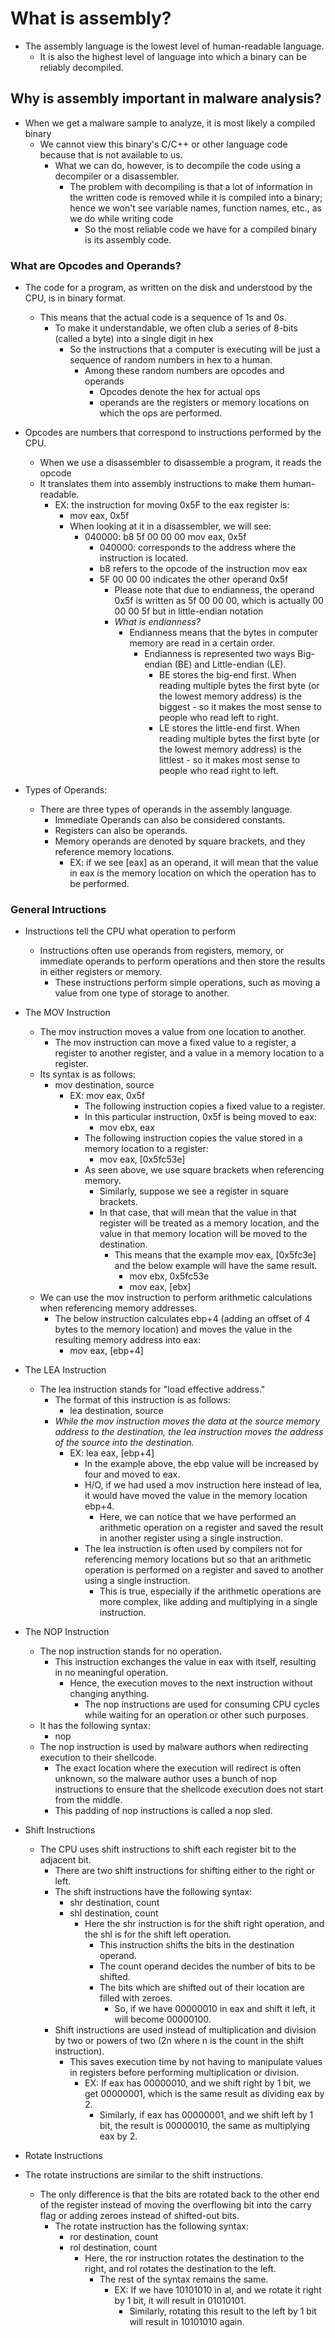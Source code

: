# What is assembly?

* The assembly language is the lowest level of human-readable language.
  * It is also the highest level of language into which a binary can be reliably decompiled.

## Why is assembly important in malware analysis?

* When we get a malware sample to analyze, it is most likely a compiled binary
  * We cannot view this binary's C/C++ or other language code because that is not available to us.
    * What we can do, however, is to decompile the code using a decompiler or a disassembler.
      * The problem with decompiling is that a lot of information in the written code is removed while it is compiled into a binary; hence we won't see variable names, function names, etc., as we do while writing code
        * So the most reliable code we have for a compiled binary is its assembly code.

### What are Opcodes and Operands?

* The code for a program, as written on the disk and understood by the CPU, is in binary format.
  * This means that the actual code is a sequence of 1s and 0s.
    * To make it understandable, we often club a series of 8-bits (called a byte) into a single digit in hex
      * So the instructions that a computer is executing will be just a sequence of random numbers in hex to a human.
        * Among these random numbers are opcodes and operands
          * Opcodes denote the hex for actual ops
          * operands are the registers or memory locations on which the ops are performed.

* Opcodes are numbers that correspond to instructions performed by the CPU.
  * When we use a disassembler to disassemble a program, it reads the opcode
  * It translates them into assembly instructions to make them human-readable.
    * EX: the instruction for moving 0x5F to the eax register is:
      * mov eax, 0x5f
      * When looking at it in a disassembler, we will see:
        * 040000:    b8 5f 00 00 00    mov eax, 0x5f
          * 040000: corresponds to the address where the instruction is located.
          * b8 refers to the opcode of the instruction mov eax
          * 5F 00 00 00 indicates the other operand 0x5f
            * Please note that due to endianness, the operand 0x5f is written as 5f 00 00 00, which is actually 00 00 00 5f but in little-endian notation
            * *What is endianness?*
              * Endianness means that the bytes in computer memory are read in a certain order.
                * Endianness is represented two ways Big-endian (BE) and Little-endian (LE).
                  * BE stores the big-end first. When reading multiple bytes the first byte (or the lowest memory address) is the biggest - so it makes the most sense to people who read left to right.
                  * LE stores the little-end first. When reading multiple bytes the first byte (or the lowest memory address) is the littlest - so it makes most sense to people who read right to left.

* Types of Operands:
  * There are three types of operands in the assembly language.
    * Immediate Operands can also be considered constants.
    * Registers can also be operands.
    * Memory operands are denoted by square brackets, and they reference memory locations.
      * EX: if we see [eax] as an operand, it will mean that the value in eax is the memory location on which the operation has to be performed.

### General Intructions

* Instructions tell the CPU what operation to perform
  * Instructions often use operands from registers, memory, or immediate operands to perform operations and then store the results in either registers or memory.
    * These instructions perform simple operations, such as moving a value from one type of storage to another.

* The MOV Instruction
  * The mov instruction moves a value from one location to another.
    * The mov instruction can move a fixed value to a register, a register to another register, and a value in a memory location to a register.
  * Its syntax is as follows:
    * mov destination, source
      * EX: mov eax, 0x5f
        * The following instruction copies a fixed value to a register.
        * In this particular instruction, 0x5f is being moved to eax:
          * mov ebx, eax
        * The following instruction copies the value stored in a memory location to a register:
          * mov eax, [0x5fc53e]
        * As seen above, we use square brackets when referencing memory.
          * Similarly, suppose we see a register in square brackets.
          * In that case, that will mean that the value in that register will be treated as a memory location, and the value in that memory location will be moved to the destination.
            * This means that the example mov eax, [0x5fc3e] and the below example will have the same result.
              * mov ebx, 0x5fc53e
              * mov eax, [ebx]
  * We can use the mov instruction to perform arithmetic calculations when referencing memory addresses.
    * The below instruction calculates ebp+4 (adding an offset of 4 bytes to the memory location) and moves the value in the resulting memory address into eax:
      * mov eax, [ebp+4]

* The LEA Instruction
  * The lea instruction stands for "load effective address."
    * The format of this instruction is as follows:
      * lea destination, source
    * *While the mov instruction moves the data at the source memory address to the destination, the lea instruction moves the address of the source into the destination.*
      * EX: lea eax, [ebp+4]
        * In the example above, the ebp value will be increased by four and moved to eax.
        * H/O, if we had used a mov instruction here instead of lea, it would have moved the value in the memory location ebp+4.
          * Here, we can notice that we have performed an arithmetic operation on a register and saved the result in another register using a single instruction.
        * The lea instruction is often used by compilers not for referencing memory locations but so that an arithmetic operation is performed on a register and saved to another using a single instruction.
          * This is true, especially if the arithmetic operations are more complex, like adding and multiplying in a single instruction.

* The NOP Instruction
  * The nop instruction stands for no operation.
    * This instruction exchanges the value in eax with itself, resulting in no meaningful operation.
      * Hence, the execution moves to the next instruction without changing anything.
        * The nop instructions are used for consuming CPU cycles while waiting for an operation or other such purposes.
  * It has the following syntax:
    * nop
  * The nop instruction is used by malware authors when redirecting execution to their shellcode.
    * The exact location where the execution will redirect is often unknown, so the malware author uses a bunch of nop instructions to ensure that the shellcode execution does not start from the middle.
    * This padding of nop instructions is called a nop sled.

* Shift Instructions
  * The CPU uses shift instructions to shift each register bit to the adjacent bit.
    * There are two shift instructions for shifting either to the right or left.
    * The shift instructions have the following syntax:
      * shr destination, count
      * shl destination, count
        * Here the shr instruction is for the shift right operation, and the shl is for the shift left operation.
          * This instruction shifts the bits in the destination operand.
          * The count operand decides the number of bits to be shifted.
          * The bits which are shifted out of their location are filled with zeroes.
            * So, if we have 00000010 in eax and shift it left, it will become 00000100.
    * Shift instructions are used instead of multiplication and division by two or powers of two (2n where n is the count in the shift instruction).
      * This saves execution time by not having to manipulate values in registers before performing multiplication or division.
        * EX: If eax has 00000010, and we shift right by 1 bit, we get 00000001, which is the same result as dividing eax by 2.
          * Similarly, if eax has 00000001, and we shift left by 1 bit, the result is 00000010, the same as multiplying eax by 2.

* Rotate Instructions
* The rotate instructions are similar to the shift instructions.
  * The only difference is that the bits are rotated back to the other end of the register instead of moving the overflowing bit into the carry flag or adding zeroes instead of shifted-out bits.
    * The rotate instruction has the following syntax:
      * ror destination, count
      * rol destination, count
        * Here, the ror instruction rotates the destination to the right, and rol rotates the destination to the left.
          * The rest of the syntax remains the same.
            * EX: If we have 10101010 in al, and we rotate it right by 1 bit, it will result in 01010101.
              * Similarly, rotating this result to the left by 1 bit will result in 10101010 again.
